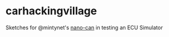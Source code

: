 # carhackingvillage
Sketches for @mintynet's [nano-can](https://github.com/mintynet/nano-can) in testing an ECU Simulator
